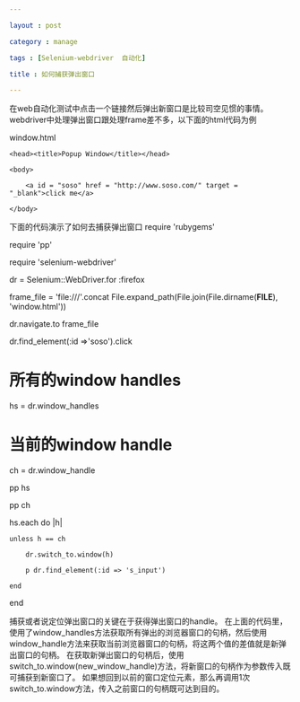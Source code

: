 ```yaml
---

layout : post

category : manage

tags : [Selenium-webdriver  自动化]

title : 如何捕获弹出窗口

---
```



在web自动化测试中点击一个链接然后弹出新窗口是比较司空见惯的事情。
webdriver中处理弹出窗口跟处理frame差不多，以下面的html代码为例

window.html

<html>

    <head><title>Popup Window</title></head>

    <body>

        <a id = "soso" href = "http://www.soso.com/" target = "_blank">click me</a>

    </body>

</html>


下面的代码演示了如何去捕获弹出窗口
require 'rubygems'

require 'pp'

require 'selenium-webdriver'



dr = Selenium::WebDriver.for :firefox

frame_file = 'file:///'.concat File.expand_path(File.join(File.dirname(__FILE__), 'window.html'))

dr.navigate.to frame_file

dr.find_element(:id =>'soso').click

# 所有的window handles

hs = dr.window_handles

# 当前的window handle

ch = dr.window_handle

pp hs

pp ch 

hs.each do |h|

    unless h == ch

        dr.switch_to.window(h)

        p dr.find_element(:id => 's_input')

    end

end

捕获或者说定位弹出窗口的关键在于获得弹出窗口的handle。
在上面的代码里，使用了window_handles方法获取所有弹出的浏览器窗口的句柄，然后使用window_handle方法来获取当前浏览器窗口的句柄，将这两个值的差值就是新弹出窗口的句柄。
在获取新弹出窗口的句柄后，使用switch_to.window(new_window_handle)方法，将新窗口的句柄作为参数传入既可捕获到新窗口了。
如果想回到以前的窗口定位元素，那么再调用1次switch_to.window方法，传入之前窗口的句柄既可达到目的。